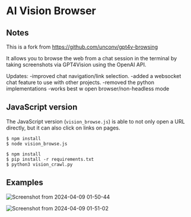 # AI Vision Browser


## Notes

This is a fork from https://github.com/unconv/gpt4v-browsing

It allows you to browse the web from a chat session in the terminal by taking screenshots via GPT4Vision using the OpenAI API.

Updates:
-improved chat navigation/link selection.
-added a websocket chat feature to use with other projects.
-removed the python implementations
-works best w open browser/non-headless mode

## JavaScript version

The JavaScript version (`vision_browse.js`) is able to not only open a URL directly, but it can also click on links on pages.

```shell
$ npm install
$ node vision_browse.js
```

```shell
$ npm install
$ pip install -r requirements.txt
$ python3 vision_crawl.py
```

## Examples

![Screenshot from 2024-04-09 01-50-44](https://github.com/mrdavtan/Vision_Browse/assets/21132073/b5065028-ba02-4c60-8ea9-ad8d36a37c5f)

![Screenshot from 2024-04-09 01-51-02](https://github.com/mrdavtan/Vision_Browse/assets/21132073/6e0bab71-7243-4cc8-8eb9-f1f1bb008d15)
